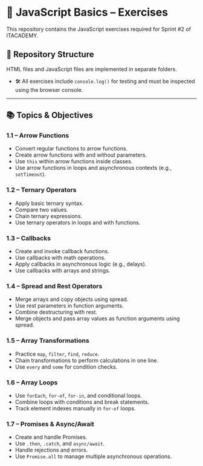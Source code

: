 # 📘 JavaScript Basics – Exercises

This repository contains the JavaScript exercises required for Sprint #2 of ITACADEMY.

## 📁 Repository Structure

HTML files and JavaScript files are implemented in separate folders.
- 🛠 All exercises include `console.log()` for testing and must be inspected using the browser console.

---

## 📚 Topics & Objectives

### **1.1 – Arrow Functions**

- Convert regular functions to arrow functions.
- Create arrow functions with and without parameters.
- Use `this` within arrow functions inside classes.
- Use arrow functions in loops and asynchronous contexts (e.g., `setTimeout`).

### **1.2 – Ternary Operators**

- Apply basic ternary syntax.
- Compare two values.
- Chain ternary expressions.
- Use ternary operators in loops and with functions.

### **1.3 – Callbacks**

- Create and invoke callback functions.
- Use callbacks with math operations.
- Apply callbacks in asynchronous logic (e.g., delays).
- Use callbacks with arrays and strings.

### **1.4 – Spread and Rest Operators**

- Merge arrays and copy objects using spread.
- Use rest parameters in function arguments.
- Combine destructuring with rest.
- Merge objects and pass array values as function arguments using spread.

### **1.5 – Array Transformations**

- Practice `map`, `filter`, `find`, `reduce`.
- Chain transformations to perform calculations in one line.
- Use `every` and `some` for condition checks.

### **1.6 – Array Loops**

- Use `forEach`, `for-of`, `for-in`, and conditional loops.
- Combine loops with conditions and break statements.
- Track element indexes manually in `for-of` loops.

### **1.7 – Promises & Async/Await**

- Create and handle Promises.
- Use `.then`, `.catch`, and `async/await`.
- Handle rejections and errors.
- Use `Promise.all` to manage multiple asynchronous operations.